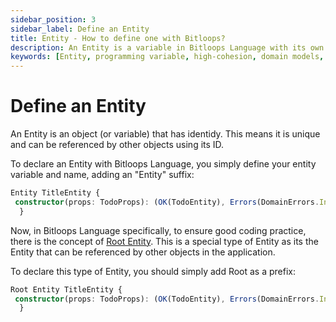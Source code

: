 ```yaml
---
sidebar_position: 3
sidebar_label: Define an Entity
title: Entity - How to define one with Bitloops?
description: An Entity is a variable in Bitloops Language with its own identify. Learn how to define an Entity using BL to increase cohesion of your application.
keywords: [Entity, programming variable, high-cohesion, domain models, ddd, domain driven design, domain, entities, aggregates]
---
```


# Define an Entity

An Entity is an object (or variable) that has identidy. This means it is unique and can be referenced by other objects using its ID. 

To declare an Entity with Bitloops Language, you simply define your entity variable and name, adding an "Entity" suffix:

```typescript
Entity TitleEntity {
 constructor(props: TodoProps): (OK(TodoEntity), Errors(DomainErrors.InvalidTitleError))
  }
```

Now, in Bitloops Language specifically, to ensure good coding practice, there is the concept of [Root Entity](https://bitloops.com/docs/bitloops-language/components/entity). This is a special type of Entity as its the Entity that can be referenced by other objects in the application. 

To declare this type of Entity, you should simply add Root as a prefix: 

```typescript
Root Entity TitleEntity {
 constructor(props: TodoProps): (OK(TodoEntity), Errors(DomainErrors.InvalidTitleError))
  }
```
